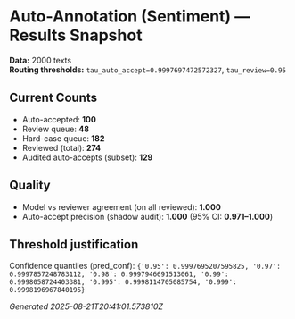 # Auto-Annotation (Sentiment) — Results Snapshot

**Data:** 2000 texts  
**Routing thresholds:** `tau_auto_accept=0.9997697472572327`, `tau_review=0.95`

## Current Counts
- Auto-accepted: **100**
- Review queue: **48**
- Hard-case queue: **182**
- Reviewed (total): **274**
- Audited auto-accepts (subset): **129**

## Quality
- Model vs reviewer agreement (on all reviewed): **1.000**
- Auto-accept precision (shadow audit): **1.000** (95% CI: **0.971–1.000**)

## Threshold justification
Confidence quantiles (pred_conf): `{'0.95': 0.9997695207595825, '0.97': 0.9997857248783112, '0.98': 0.9997946691513061, '0.99': 0.9998058724403381, '0.995': 0.9998114705085754, '0.999': 0.9998196967840195}`

*Generated 2025-08-21T20:41:01.573810Z*
